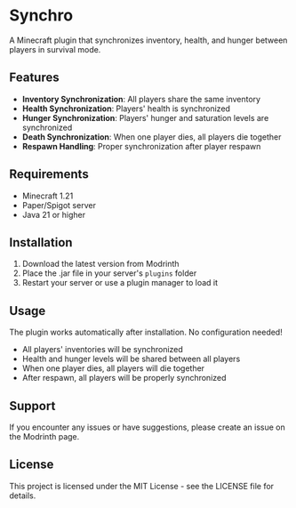 # Synchro

A Minecraft plugin that synchronizes inventory, health, and hunger between players in survival mode.

## Features

- **Inventory Synchronization**: All players share the same inventory
- **Health Synchronization**: Players' health is synchronized
- **Hunger Synchronization**: Players' hunger and saturation levels are synchronized
- **Death Synchronization**: When one player dies, all players die together
- **Respawn Handling**: Proper synchronization after player respawn

## Requirements

- Minecraft 1.21
- Paper/Spigot server
- Java 21 or higher

## Installation

1. Download the latest version from Modrinth
2. Place the .jar file in your server's `plugins` folder
3. Restart your server or use a plugin manager to load it

## Usage

The plugin works automatically after installation. No configuration needed!

- All players' inventories will be synchronized
- Health and hunger levels will be shared between all players
- When one player dies, all players will die together
- After respawn, all players will be properly synchronized

## Support

If you encounter any issues or have suggestions, please create an issue on the Modrinth page.

## License

This project is licensed under the MIT License - see the LICENSE file for details. 